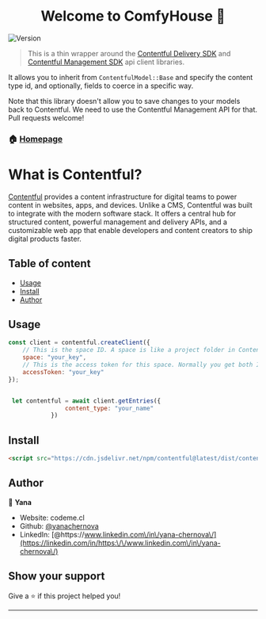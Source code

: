 <h1 align="center">Welcome to ComfyHouse 👋</h1>
<p>
  <img alt="Version" src="https://img.shields.io/badge/version-0.1.0-blue.svg?cacheSeconds=2592000" />
</p>

> This is a thin wrapper around the [Contentful Delivery SDK](https://github.com/contentful/contentful.rb) and [Contentful Management SDK](https://github.com/contentful/contentful-management.rb) api client libraries.

It allows you to inherit from `ContentfulModel::Base` and specify the content type id, and optionally, fields to coerce in a specific way.

Note that this library doesn't allow you to save changes to your models back to Contentful. We need to use the Contentful Management API for that. Pull requests welcome!

### 🏠 [Homepage](https://github.com/yanachernova/ComfyHouse)

# What is Contentful? 

[Contentful](https://www.contentful.com) provides a content infrastructure for digital teams to power content in websites, apps, and devices. Unlike a CMS, Contentful was built to integrate with the modern software stack. It offers a central hub for structured content, powerful management and delivery APIs, and a customizable web app that enable developers and content creators to ship digital products faster.

## Table of content

- [Usage](#usage)
- [Install](#install)
- [Author](#author)

## Usage

```javascript
const client = contentful.createClient({
    // This is the space ID. A space is like a project folder in Contentful terms
    space: "your_key",
    // This is the access token for this space. Normally you get both ID and the token in the Contentful web app
    accessToken: "your_key"
});


 let contentful = await client.getEntries({
                content_type: "your_name"
            })
```

## Install

```html
<script src="https://cdn.jsdelivr.net/npm/contentful@latest/dist/contentful.browser.min.js"></script>
```

## Author

👤 **Yana**

* Website: codeme.cl
* Github: [@yanachernova](https://github.com/yanachernova)
* LinkedIn: [@https:\/\/www.linkedin.com\/in\/yana-chernova\/](https://linkedin.com/in/https:\/\/www.linkedin.com\/in\/yana-chernova\/)

## Show your support

Give a ⭐️ if this project helped you!

***

